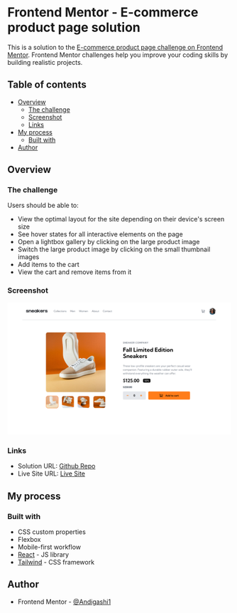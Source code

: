# Frontend Mentor - E-commerce product page solution

This is a solution to the [E-commerce product page challenge on Frontend Mentor](https://www.frontendmentor.io/challenges/ecommerce-product-page-UPsZ9MJp6). Frontend Mentor challenges help you improve your coding skills by building realistic projects.

## Table of contents

- [Overview](#overview)
  - [The challenge](#the-challenge)
  - [Screenshot](#screenshot)
  - [Links](#links)
- [My process](#my-process)
  - [Built with](#built-with)
- [Author](#author)

## Overview

### The challenge

Users should be able to:

- View the optimal layout for the site depending on their device's screen size
- See hover states for all interactive elements on the page
- Open a lightbox gallery by clicking on the large product image
- Switch the large product image by clicking on the small thumbnail images
- Add items to the cart
- View the cart and remove items from it

### Screenshot

![](./public/screenshot.png)

### Links

- Solution URL: [Github Repo](https://github.com/Andigashi1/sneakers)
- Live Site URL: [Live Site](https://sneakers-xi.vercel.app)

## My process

### Built with

- CSS custom properties
- Flexbox
- Mobile-first workflow
- [React](https://reactjs.org/) - JS library
- [Tailwind](https://tailwindcss.com/) - CSS framework


## Author

- Frontend Mentor - [@Andigashi1](https://www.frontendmentor.io/profile/Andigashi1)


